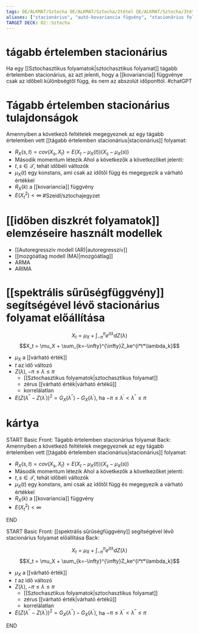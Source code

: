 ```yaml
---
tags: OE/ALKMAT/Sztocha OE/ALKMAT/Sztocha/2tétel OE/ALKMAT/Sztocha/3tétel OE/ALKMAT/Sztocha/fontos_fogalom 
aliases: ["stacionárius", "autó-kovariancia fügvény", "stacionárius folyamat"]
TARGET DECK: 02::Sztocha
---
```


# tágabb értelemben stacionárius
Ha egy [[Sztochasztikus folyamatok|sztochasztikus folyamat]] tágabb értelemben stacionárius, az azt jelenti, hogy a [[kovariancia]] függvénye csak az időbeli különbségtől függ, és nem az abszolút időponttól.
#chatGPT 

# Tágabb értelemben stacionárius tulajdonságok
Amennyiben a következő feltételek megegyeznek az egy tágabb értelemben vett [[tágabb értelemben stacionárius|stacionárius]] folyamat:
- $R_X(s,t) = cov(X_s, X_t) = E(X_t - \mu_X (t)) (X_s - \mu_X (s))$
- Második momentum létezik
Ahol a következők a következőket jelenti:
- $t, s \in \mathcal{T}$, tehát időbéli változók
- $\mu_X (t)$ egy konstans, ami csak az időtől függ és megegyezik a várható értékkel
- $R_X(k)$ a [[kovariancia]] függvény
- $E(X_t^2) < \infty$ 
#Szeidl/sztochajegyzet 
# [[időben diszkrét folyamatok]] elemzéseire használt modellek
- [[Autoregresszív modell (AR)|autoregresszív]]
- [[mozgóátlag modell (MA)|mozgóátlag]]
- ARMA
- ARIMA

# [[spektrális sűrűségfüggvény]] segítségével lévő stacionárius folyamat előállítása
$$X_t = \mu_X + \int_{- \pi} ^\pi e^{it\lambda} d Z(\lambda)$$
$$X_t = \mu_X + \sum_{k=-\infty}^{\infty}Z_ke^{i*t*\lambda_k}$$
- $\mu_X$ a [[várható érték]]
- $t$ az idő változó
- $Z(\lambda), -\pi \le \lambda \le \pi$
	- [[Sztochasztikus folyamatok|sztochasztikus folyamat]]
	- zérus [[várható érték|várható értékű]]
	- korrelálatlan
- $E(Z(\lambda^{\prime\prime} - Z(\lambda^{\prime}))^2 = G_X(\lambda^{\prime \prime}) -G_X(\lambda^{\prime})$, ha $-\pi \le \lambda^{\prime} < \lambda^{\prime \prime} \le \pi$ 


# kártya
START
Basic
Front:
Tágabb értelemben stacionárius folyamat
Back:
Amennyiben a következő feltételek megegyeznek az egy tágabb értelemben vett [[tágabb értelemben stacionárius|stacionárius]] folyamat:
- $R_X(s,t) = cov(X_s, X_t) = E(X_t - \mu_X (t)) (X_s - \mu_X (s))$
- Második momentum létezik
Ahol a következők a következőket jelenti:
- $t, s \in \mathcal{T}$, tehát időbéli változók
- $\mu_X (t)$ egy konstans, ami csak az időtől függ és megegyezik a várható értékkel
- $R_X(k)$ a [[kovariancia]] függvény
- $E(X_t^2) < \infty$ 
<!--ID: 1686161588389-->
END

START
Basic
Front:
[[spektrális sűrűségfüggvény]] segítségével lévő stacionárius folyamat előállítása
Back:

$$X_t = \mu_X + \int_{- \pi} ^\pi e^{it\lambda} d Z(\lambda)$$
$$X_t = \mu_X + \sum_{k=-\infty}^{\infty}Z_ke^{i*t*\lambda_k}$$
- $\mu_X$ a [[várható érték]]
- $t$ az idő változó
- $Z(\lambda), -\pi \le \lambda \le \pi$
	- [[Sztochasztikus folyamatok|sztochasztikus folyamat]]
	- zérus [[várható érték|várható értékű]]
	- korrelálatlan
- $E(Z(\lambda^{\prime\prime} - Z(\lambda^{\prime}))^2 = G_X(\lambda^{\prime \prime}) -G_X(\lambda^{\prime})$, ha $-\pi \le \lambda^{\prime} < \lambda^{\prime \prime} \le \pi$ 
<!--ID: 1686165893187-->
END